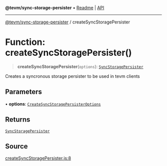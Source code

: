**@tevm/sync-storage-persister** • [Readme](../README.md) \| [API](../globals.md)

***

[@tevm/sync-storage-persister](../README.md) / createSyncStoragePersister

# Function: createSyncStoragePersister()

> **createSyncStoragePersister**(`options`): [`SyncStoragePersister`](../type-aliases/SyncStoragePersister.md)

Creates a syncronous storage persister to be used in tevm clients

## Parameters

• **options**: [`CreateSyncStoragePersisterOptions`](../type-aliases/CreateSyncStoragePersisterOptions.md)

## Returns

[`SyncStoragePersister`](../type-aliases/SyncStoragePersister.md)

## Source

[createSyncStoragePersister.js:8](https://github.com/evmts/tevm-monorepo/blob/main/packages/sync-storage-persister/src/createSyncStoragePersister.js#L8)
